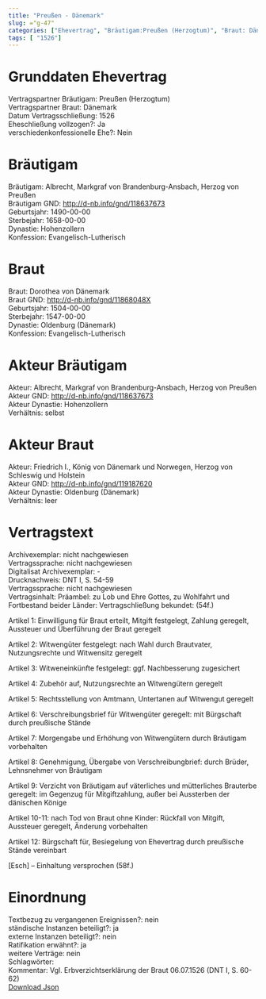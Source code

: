```yaml
---
title: "Preußen - Dänemark"
slug: ="g-47"
categories: ["Ehevertrag", "Bräutigam:Preußen (Herzogtum)", "Braut: Dänemark", "Eheschließung vollzogen?:Ja", "verschiedenkonfessionelle Ehe?:Nein", "Dynastie Bräutigam:Hohenzollern", "Akteur Bräutigam:Albrecht, Markgraf von Brandenburg-Ansbach, Herzog von Preußen", "Akteur Braut:Friedrich I., König von Dänemark und Norwegen, Herzog von Schleswig und Holstein", "Textbezug?:nein", "Ständisch?:ja", "Ratifikation?:ja", "Sonstiges?:nein", "Bräutigam:Preußen (Herzogtum)", "Braut: Dänemark"]
tags: [ "1526"]
---
```

<!--more-->

# Grunddaten Ehevertrag

Vertragspartner Bräutigam: Preußen (Herzogtum)<br>
Vertragspartner Braut: Dänemark<br>
Datum Vertragsschließung: 1526<br>
Eheschließung vollzogen?: Ja<br>
verschiedenkonfessionelle Ehe?: Nein<br>
# Bräutigam

Bräutigam: Albrecht, Markgraf von Brandenburg-Ansbach, Herzog von Preußen<br>
Bräutigam GND: http://d-nb.info/gnd/118637673<br>
Geburtsjahr: 1490-00-00<br>
Sterbejahr: 1658-00-00<br>
Dynastie: Hohenzollern<br>
Konfession: Evangelisch-Lutherisch<br>
# Braut

Braut: Dorothea von Dänemark<br>
Braut GND: http://d-nb.info/gnd/11868048X<br>
Geburtsjahr: 1504-00-00<br>
Sterbejahr: 1547-00-00<br>
Dynastie: Oldenburg (Dänemark)<br>
Konfession: Evangelisch-Lutherisch<br>
# Akteur Bräutigam

Akteur: Albrecht, Markgraf von Brandenburg-Ansbach, Herzog von Preußen<br>
Akteur GND: http://d-nb.info/gnd/118637673<br>
Akteur Dynastie: Hohenzollern<br>
Verhältnis: selbst<br>
# Akteur Braut

Akteur: Friedrich I., König von Dänemark und Norwegen, Herzog von Schleswig und Holstein<br>
Akteur GND: http://d-nb.info/gnd/119187620<br>
Akteur Dynastie: Oldenburg (Dänemark)<br>
Verhältnis: leer<br>
# Vertragstext

Archivexemplar: nicht nachgewiesen<br>
Vertragssprache: nicht nachgewiesen<br>
Digitalisat Archivexemplar: -<br>
Drucknachweis: DNT I, S. 54-59<br>
Vertragssprache: nicht nachgewiesen<br>
Vertragsinhalt: Präambel: zu Lob und Ehre Gottes, zu Wohlfahrt und Fortbestand beider Länder: Vertragschließung bekundet: (54f.)

Artikel 1: Einwilligung für Braut erteilt, Mitgift festgelegt, Zahlung geregelt, Aussteuer und Überführung der Braut geregelt

Artikel 2: Witwengüter festgelegt: nach Wahl durch Brautvater, Nutzungsrechte und Witwensitz geregelt

Artikel 3: Witweneinkünfte festgelegt: ggf. Nachbesserung zugesichert

Artikel 4: Zubehör auf, Nutzungsrechte an Witwengütern geregelt

Artikel 5: Rechtsstellung von Amtmann, Untertanen auf Witwengut geregelt

Artikel 6: Verschreibungsbrief für Witwengüter geregelt: mit Bürgschaft durch preußische Stände

Artikel 7: Morgengabe und Erhöhung von Witwengütern durch Bräutigam vorbehalten

Artikel 8: Genehmigung, Übergabe von Verschreibungbrief: durch Brüder, Lehnsnehmer von Bräutigam

Artikel 9: Verzicht von Bräutigam auf väterliches und mütterliches Brauterbe geregelt: im Gegenzug für Mitgiftzahlung, außer bei Aussterben der dänischen Könige

Artikel 10-11: nach Tod von Braut ohne Kinder: Rückfall von Mitgift, Aussteuer geregelt, Änderung vorbehalten

Artikel 12: Bürgschaft für, Besiegelung von Ehevertrag durch preußische Stände vereinbart

[Esch] – Einhaltung versprochen (58f.)
<br>
# Einordnung

Textbezug zu vergangenen Ereignissen?: nein<br>
ständische Instanzen beteiligt?: ja<br>
externe Instanzen beteiligt?: nein<br>
Ratifikation erwähnt?: ja<br>
weitere Verträge: nein<br>
Schlagwörter: <br>
Kommentar: Vgl. Erbverzichtserklärung der Braut 06.07.1526  (DNT I, S. 60-62)<br>
[Download Json](/vertraege/vertrag-47.json)